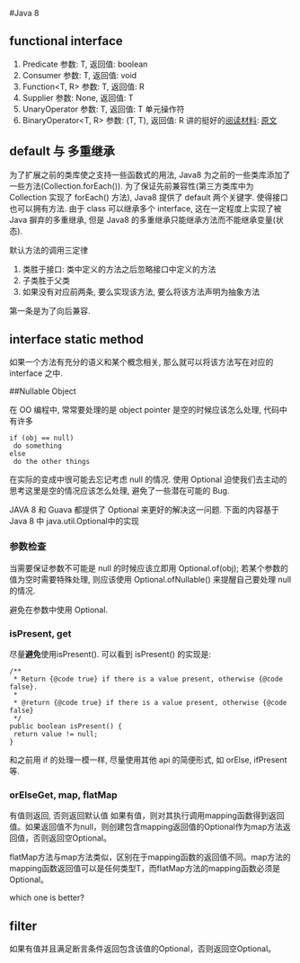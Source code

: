 #Java 8
## functional interface
1. Predicate<T> 参数: T, 返回值: boolean
2. Consumer<T> 参数: T, 返回值: void
3. Function<T, R> 参数: T, 返回值: R
4. Supplier<T> 参数: None, 返回值: T
5. UnaryOperator<T> 参数: T, 返回值: T  单元操作符
6. BinaryOperator<T, R> 参数: (T, T), 返回值: R
讲的挺好的[阅读材料](http://zh.lucida.me/blog/java-8-lambdas-insideout-language-features/): [原文](http://cr.openjdk.java.net/~briangoetz/lambda/lambda-state-final.html)

## default 与 多重继承
为了扩展之前的类库使之支持一些函数式的用法, Java8 为之前的一些类库添加了一些方法(Collection.forEach()). 为了保证先前兼容性(第三方类库中为 Collection 实现了 forEach() 方法), Java8 提供了 default 两个关键字. 使得接口也可以拥有方法. 由于 class 可以继承多个 interface, 这在一定程度上实现了被 Java 摒弃的多重继承, 但是 Java8 的多重继承只能继承方法而不能继承变量(状态).

默认方法的调用三定律

1. 类胜于接口: 类中定义的方法之后忽略接口中定义的方法
2. 子类胜于父类
3. 如果没有对应前两条, 要么实现该方法, 要么将该方法声明为抽象方法

第一条是为了向后兼容.

## interface static method
如果一个方法有充分的语义和某个概念相关, 那么就可以将该方法写在对应的 interface 之中.


##Nullable Object

在 OO 编程中, 常常要处理的是 object pointer 是空的时候应该怎么处理, 代码中有许多

```
if (obj == null)
 do something
else
 do the other things
```

在实际的变成中很可能去忘记考虑 null 的情况. 使用 Optional 迫使我们去主动的思考这里是空的情况应该怎么处理, 避免了一些潜在可能的 Bug.

JAVA 8 和 Guava 都提供了 Optional 来更好的解决这一问题. 下面的内容基于Java 8 中 java.util.Optional中的实现

### 参数检查

当需要保证参数不可能是 null 的时候应该立即用 Optional.of(obj); 若某个参数的值为空时需要特殊处理, 则应该使用 Optional.ofNullable() 来提醒自己要处理 null 的情况.

避免在参数中使用 Optional<T>.

### isPresent, get

尽量**避免**使用isPresent().
可以看到 isPresent() 的实现是:

```
/**
 * Return {@code true} if there is a value present, otherwise {@code false}.
 *
 * @return {@code true} if there is a value present, otherwise {@code false}
 */
public boolean isPresent() {
 return value != null;
}

```
和之前用 if 的处理一模一样, 尽量使用其他 api 的简便形式, 如 orElse, ifPresent等.

### orElseGet, map, flatMap

有值则返回, 否则返回默认值
如果有值，则对其执行调用mapping函数得到返回值。如果返回值不为null，则创建包含mapping返回值的Optional作为map方法返回值，否则返回空Optional。

flatMap方法与map方法类似，区别在于mapping函数的返回值不同。map方法的mapping函数返回值可以是任何类型T，而flatMap方法的mapping函数必须是Optional。

which one is better?

## filter

如果有值并且满足断言条件返回包含该值的Optional，否则返回空Optional。
